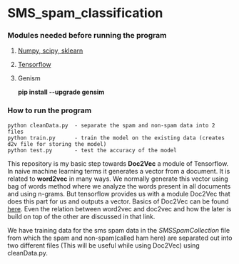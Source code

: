 # SMS_spam_classification

### Modules needed before running the program
1. [Numpy, scipy, sklearn](https://shanshanchen.com/2013/05/29/install-numpy-scipy-scikit-learn-on-mac-os-x-for-data-miners/)
2. [Tensorflow](https://www.tensorflow.org/install/)
3. Genism  

    
    **pip install --upgrade gensim**
    

### How to run the program

    python cleanData.py  - separate the spam and non-spam data into 2 files
    python train.py      - train the model on the existing data (creates d2v file for storing the model)
    python test.py       - test the accuracy of the model



This repository is my basic step towards **Doc2Vec** a module of Tensorflow. In naive machine learning terms it generates a vector 
from a document. It is related to **word2vec** in many ways. We normally generate this vector using bag of words method where we analyze 
the words present in all documents and using n-grams. But tensorflow provides us with a module Doc2Vec that does this part for us and 
outputs a vector. Basics of Doc2Vec can be found [here](https://medium.com/scaleabout/a-gentle-introduction-to-doc2vec-db3e8c0cce5e). Even 
the relation between word2vec and doc2vec and how the later is build on top of the other are discussed in that link. 

We have training data for the sms spam data in the *SMSSpamCollection* file from which the spam and non-spam(called ham here) are separated 
out into two different files (This will be useful while using Doc2Vec) using cleanData.py.

